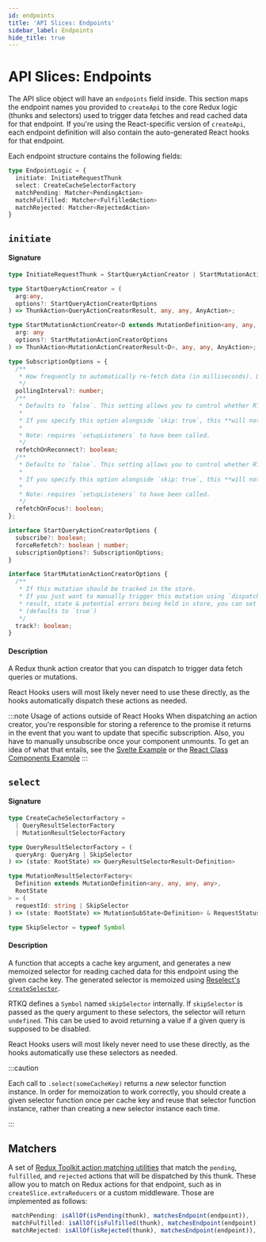 ```yaml
---
id: endpoints
title: 'API Slices: Endpoints'
sidebar_label: Endpoints
hide_title: true
---
```


# API Slices: Endpoints

The API slice object will have an `endpoints` field inside. This section maps the endpoint names you provided to `createApi` to the core Redux logic (thunks and selectors) used to trigger data fetches and read cached data for that endpoint. If you're using the React-specific version of `createApi`, each endpoint definition will also contain the auto-generated React hooks for that endpoint.

Each endpoint structure contains the following fields:

```ts
type EndpointLogic = {
  initiate: InitiateRequestThunk
  select: CreateCacheSelectorFactory
  matchPending: Matcher<PendingAction>
  matchFulfilled: Matcher<FulfilledAction>
  matchRejected: Matcher<RejectedAction>
}
```

## `initiate`

#### Signature

```ts
type InitiateRequestThunk = StartQueryActionCreator | StartMutationActionCreator;

type StartQueryActionCreator = (
  arg:any,
  options?: StartQueryActionCreatorOptions
) => ThunkAction<QueryActionCreatorResult, any, any, AnyAction>;

type StartMutationActionCreator<D extends MutationDefinition<any, any, any, any>> = (
  arg: any
  options?: StartMutationActionCreatorOptions
) => ThunkAction<MutationActionCreatorResult<D>, any, any, AnyAction>;

type SubscriptionOptions = {
  /**
   * How frequently to automatically re-fetch data (in milliseconds). Defaults to `0` (off).
   */
  pollingInterval?: number;
  /**
   * Defaults to `false`. This setting allows you to control whether RTK Query will try to refetch all subscribed queries after regaining a network connection.
   *
   * If you specify this option alongside `skip: true`, this **will not be evaluated** until `skip` is false.
   *
   * Note: requires `setupListeners` to have been called.
   */
  refetchOnReconnect?: boolean;
  /**
   * Defaults to `false`. This setting allows you to control whether RTK Query will try to refetch all subscribed queries after the application window regains focus.
   *
   * If you specify this option alongside `skip: true`, this **will not be evaluated** until `skip` is false.
   *
   * Note: requires `setupListeners` to have been called.
   */
  refetchOnFocus?: boolean;
};

interface StartQueryActionCreatorOptions {
  subscribe?: boolean;
  forceRefetch?: boolean | number;
  subscriptionOptions?: SubscriptionOptions;
}

interface StartMutationActionCreatorOptions {
  /**
   * If this mutation should be tracked in the store.
   * If you just want to manually trigger this mutation using `dispatch` and don't care about the
   * result, state & potential errors being held in store, you can set this to false.
   * (defaults to `true`)
   */
  track?: boolean;
}
```

#### Description

A Redux thunk action creator that you can dispatch to trigger data fetch queries or mutations.

React Hooks users will most likely never need to use these directly, as the hooks automatically dispatch these actions as needed.

:::note Usage of actions outside of React Hooks
When dispatching an action creator, you're responsible for storing a reference to the promise it returns in the event that you want to update that specific subscription. Also, you have to manually unsubscribe once your component unmounts. To get an idea of what that entails, see the [Svelte Example](../../../examples/svelte) or the [React Class Components Example](../../../examples/react-class-components)
:::

## `select`

#### Signature

```ts
type CreateCacheSelectorFactory =
  | QueryResultSelectorFactory
  | MutationResultSelectorFactory

type QueryResultSelectorFactory = (
  queryArg: QueryArg | SkipSelector
) => (state: RootState) => QueryResultSelectorResult<Definition>

type MutationResultSelectorFactory<
  Definition extends MutationDefinition<any, any, any, any>,
  RootState
> = (
  requestId: string | SkipSelector
) => (state: RootState) => MutationSubState<Definition> & RequestStatusFlags

type SkipSelector = typeof Symbol
```

#### Description

A function that accepts a cache key argument, and generates a new memoized selector for reading cached data for this endpoint using the given cache key. The generated selector is memoized using [Reselect's `createSelector`](https://redux-toolkit.js.org/api/createSelector).

RTKQ defines a `Symbol` named `skipSelector` internally. If `skipSelector` is passed as the query argument to these selectors, the selector will return `undefined`. This can be used to avoid returning a value if a given query is supposed to be disabled.

React Hooks users will most likely never need to use these directly, as the hooks automatically use these selectors as needed.

:::caution

Each call to `.select(someCacheKey)` returns a _new_ selector function instance. In order for memoization to work correctly, you should create a given selector function once per cache key and reuse that selector function instance, rather than creating a new selector instance each time.

:::

## Matchers

A set of [Redux Toolkit action matching utilities](https://redux-toolkit.js.org/api/matching-utilities) that match the `pending`, `fulfilled`, and `rejected` actions that will be dispatched by this thunk. These allow you to match on Redux actions for that endpoint, such as in `createSlice.extraReducers` or a custom middleware. Those are implemented as follows:

```ts
 matchPending: isAllOf(isPending(thunk), matchesEndpoint(endpoint)),
 matchFulfilled: isAllOf(isFulfilled(thunk), matchesEndpoint(endpoint)),
 matchRejected: isAllOf(isRejected(thunk), matchesEndpoint(endpoint)),
```
